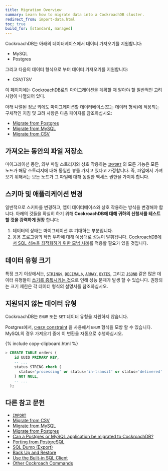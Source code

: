 ```yaml
---
title: Migration Overview
summary: Learn how to migrate data into a CockroachDB cluster.
redirect_from: import-data.html
toc: true
build_for: [standard, managed]
---
```


CockroachDB는 아래의 데이터베이스에서 데이터 가져오기를 지원합니다:

- MySQL
- Postgres

그리고 다음의 데이터 형식으로 부터 데이터 가져오기를 지원합니다:

- CSV/TSV

이 페이지에는 CockroachDB로의 마이그레이션을 계획할 때 알아야 할 일반적인 고려 사항이 나열되어 있다.

아래 나열된 정보 외에도 마이그레이션할 데이터베이스(또는 데이터 형식)에 적용되는 구체적인 지침 및 고려 사항은 다음 페이지를 참조하십시오:

- [Migrate from Postgres][postgres]
- [Migrate from MySQL][mysql]
- [Migrate from CSV][csv]

## 가져오는 동안의 파일 저장소

마이그레이션 동안, 외부 파일 스토리지와 상호 작용하는 [`IMPORT`][import] 의 모든 기능은 모든 노드가 해당 스토리지에 대해 동일한 뷰를 가지고 있다고 가정합니다. 즉, 파일에서 가져오기 위해서는 모든 노드가 그 파일에 대해 동일한 액세스 권한을 가져야 합니다.

## 스키마 및 애플리케이션 변경

일반적으로 스키마를 변경하고, 앱이 데이터베이스와 상호 작용하는 방식을 변경해야 합니다. 아래의 것들을 확실히 하기 위해 **CockroachDB에 대해 귀하의 신청서를 테스트 할 것을 강력하게 권장** 합니다:

1. 데이터의 상태는 마이그레이션 후 기대하는 부분입니다.
2. 응용 프로그램의 작업 부하에 대해 예상대로 성능이 발휘됩니다. [CockroachDB에서 SQL 성능을 최적화하기 위한 모범 사례](performance-best-practices-overview.html)를 적용할 필요가 있을 것입니다.

## 데이터 유형 크기

특정 크기 이상에서는, [`STRING`](string.html)s, [`DECIMAL`](decimal.html)s, [`ARRAY`](array.html), [`BYTES`](bytes.html), 그리고 [`JSONB`](jsonb.html) 같은 많은 데이터 유형들이 [쓰기를 증폭시키는 것](https://en.wikipedia.org/wiki/Write_amplification)으로 인해 성능 문제가 발생 할 수 있습니다. 권장되는 크기 제한은 각 데이터 형식의 설명서를 참조하십시오.

## 지원되지 않는 데이터 유형

CockroachDB는 `ENUM` 또는 `SET` 데이터 유형을 지원하지 않습니다.

Postgres에서, [`CHECK` constraint](check.html) 을 사용해서 `ENUM` 형식을 모방 할 수 있습니다.  MySQL의 경우 가져오기 중에 이 변환을 자동으로 수행하십시오.

{% include copy-clipboard.html %}
~~~ sql
> CREATE TABLE orders (
    id UUID PRIMARY KEY,
    -- ...
    status STRING check (
      status='processing' or status='in-transit' or status='delivered'
    ) NOT NULL,
    -- ...
  );
~~~

## 다른 참고 문헌

- [`IMPORT`][import]
- [Migrate from CSV][csv]
- [Migrate from MySQL][mysql]
- [Migrate from Postgres][postgres]
- [Can a Postgres or MySQL application be migrated to CockroachDB?](frequently-asked-questions.html#can-a-postgresql-or-mysql-application-be-migrated-to-cockroachdb)
- [Porting from PostgreSQL](porting-postgres.html)
- [SQL Dump (Export)](sql-dump.html)
- [Back Up and Restore](backup-and-restore.html)
- [Use the Built-in SQL Client](use-the-built-in-sql-client.html)
- [Other Cockroach Commands](cockroach-commands.html)

<!-- Links -->

[postgres]: migrate-from-postgres.html
[mysql]: migrate-from-mysql.html
[csv]: migrate-from-csv.html
[import]: import.html

